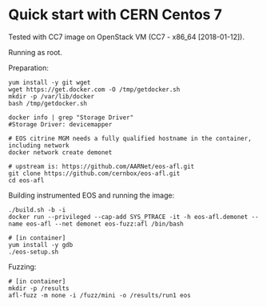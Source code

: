 Quick start with CERN Centos 7
===============================

Tested with CC7 image on OpenStack VM (CC7 - x86_64 [2018-01-12]).

Running as root.

Preparation:

```
yum install -y git wget
wget https://get.docker.com -O /tmp/getdocker.sh
mkdir -p /var/lib/docker
bash /tmp/getdocker.sh

docker info | grep "Storage Driver"
#Storage Driver: devicemapper

# EOS citrine MGM needs a fully qualified hostname in the container, including network
docker network create demonet

# upstream is: https://github.com/AARNet/eos-afl.git
git clone https://github.com/cernbox/eos-afl.git
cd eos-afl
```

Building instrumented EOS and running the image:

```
./build.sh -b -i
docker run --privileged --cap-add SYS_PTRACE -it -h eos-afl.demonet --name eos-afl --net demonet eos-fuzz:afl /bin/bash 

# [in container]
yum install -y gdb
./eos-setup.sh
```

Fuzzing:

```
# [in container]
mkdir -p /results
afl-fuzz -m none -i /fuzz/mini -o /results/run1 eos
```
